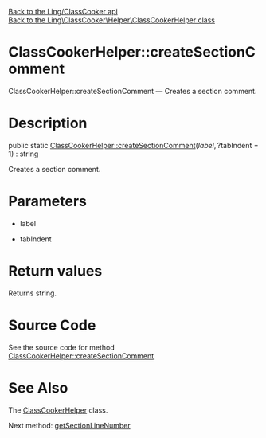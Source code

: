 [Back to the Ling/ClassCooker api](https://github.com/lingtalfi/ClassCooker/blob/master/doc/api/Ling/ClassCooker.md)<br>
[Back to the Ling\ClassCooker\Helper\ClassCookerHelper class](https://github.com/lingtalfi/ClassCooker/blob/master/doc/api/Ling/ClassCooker/Helper/ClassCookerHelper.md)


ClassCookerHelper::createSectionComment
================



ClassCookerHelper::createSectionComment — Creates a section comment.




Description
================


public static [ClassCookerHelper::createSectionComment](https://github.com/lingtalfi/ClassCooker/blob/master/doc/api/Ling/ClassCooker/Helper/ClassCookerHelper/createSectionComment.md)($label, ?$tabIndent = 1) : string




Creates a section comment.




Parameters
================


- label

    

- tabIndent

    


Return values
================

Returns string.








Source Code
===========
See the source code for method [ClassCookerHelper::createSectionComment](https://github.com/lingtalfi/ClassCooker/blob/master/Helper/ClassCookerHelper.php#L25-L36)


See Also
================

The [ClassCookerHelper](https://github.com/lingtalfi/ClassCooker/blob/master/doc/api/Ling/ClassCooker/Helper/ClassCookerHelper.md) class.

Next method: [getSectionLineNumber](https://github.com/lingtalfi/ClassCooker/blob/master/doc/api/Ling/ClassCooker/Helper/ClassCookerHelper/getSectionLineNumber.md)<br>

